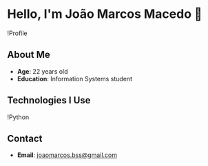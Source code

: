 # Hello, I'm João Marcos Macedo 👋

!Profile

## About Me
- **Age**: 22 years old
- **Education**: Information Systems student

## Technologies I Use
!Python

## Contact
- **Email**: joaomarcos.bss@gmail.com
